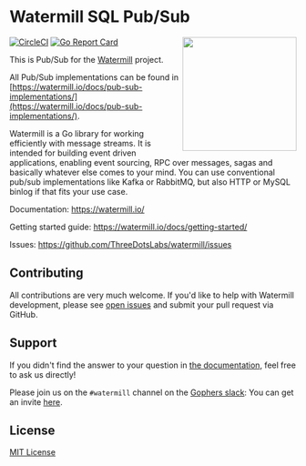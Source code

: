 # Watermill SQL Pub/Sub
<img align="right" width="200" src="https://threedots.tech/watermill-io/watermill-logo.png">

[![CircleCI](https://circleci.com/gh/ThreeDotsLabs/watermill-sql/tree/master.svg?style=svg)](https://circleci.com/gh/ThreeDotsLabs/watermill-sql/tree/master)
[![Go Report Card](https://goreportcard.com/badge/github.com/ThreeDotsLabs/watermill-sql)](https://goreportcard.com/report/github.com/ThreeDotsLabs/watermill-sql)

This is Pub/Sub for the [Watermill](https://watermill.io/) project.

All Pub/Sub implementations can be found in [https://watermill.io/docs/pub-sub-implementations/](https://watermill.io/docs/pub-sub-implementations/).

Watermill is a Go library for working efficiently with message streams. It is intended
for building event driven applications, enabling event sourcing, RPC over messages,
sagas and basically whatever else comes to your mind. You can use conventional pub/sub
implementations like Kafka or RabbitMQ, but also HTTP or MySQL binlog if that fits your use case.

Documentation: https://watermill.io/

Getting started guide: https://watermill.io/docs/getting-started/

Issues: https://github.com/ThreeDotsLabs/watermill/issues

## Contributing

All contributions are very much welcome. If you'd like to help with Watermill development,
please see [open issues](https://github.com/ThreeDotsLabs/watermill/issues?utf8=%E2%9C%93&q=is%3Aissue+is%3Aopen+)
and submit your pull request via GitHub.

## Support

If you didn't find the answer to your question in [the documentation](https://watermill.io/), feel free to ask us directly!

Please join us on the `#watermill` channel on the [Gophers slack](https://gophers.slack.com/): You can get an invite [here](https://gophersinvite.herokuapp.com/).

## License

[MIT License](./LICENSE)
